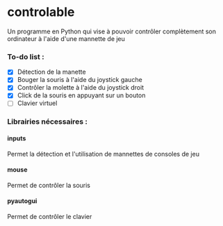 # controlable
Un programme en Python qui vise à pouvoir contrôler complètement son ordinateur à l'aide d'une mannette de jeu 

### To-do list : 
- [x] Détection de la manette
- [x] Bouger la souris à l'aide du joystick gauche
- [x] Contrôler la molette à l'aide du joystick droit
- [x] Click de la souris en appuyant sur un bouton
- [ ] Clavier virtuel

### Librairies nécessaires : 
#### inputs
Permet la détection et l'utilisation de mannettes de consoles de jeu
#### mouse
Permet de contrôler la souris
#### pyautogui
Permet de contrôler le clavier
